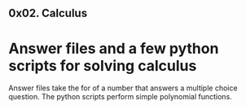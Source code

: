 ## 0x02. Calculus

# Answer files and a few python scripts for solving calculus
Answer files take the for of a number that answers a multiple
choice question. The python scripts perform simple polynomial
functions.
